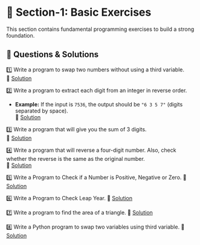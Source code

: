 # 📝 Section-1: Basic Exercises  

This section contains fundamental programming exercises to build a strong foundation.  

## 📌 Questions & Solutions  

1️⃣ Write a program to swap two numbers without using a third variable.  
🔗 [Solution](swap_numbers.py)  

2️⃣ Write a program to extract each digit from an integer in reverse order.  
   - **Example:** If the input is `7536`, the output should be `"6 3 5 7"` (digits separated by space).  
🔗 [Solution](reverse_digits.py)  

3️⃣ Write a program that will give you the sum of 3 digits.  
🔗 [Solution](sum_three_digits.py)

4️⃣ Write a program that will reverse a four-digit number. Also, check whether the reverse is the same as the original number.  
🔗 [Solution](reverse_check.py)  

5️⃣ Write a Program to Check if a Number is Positive, Negative or Zero.
🔗 [Solution](check_number.py)  

6️⃣ Write a Program to Check Leap Year.
🔗 [Solution](check_leap_year.py)  

7️⃣ Write a program to find the area of a triangle.
🔗 [Solution](traingle_area.py)  

8️⃣ Write a Python program to swap two variables using third variable.
🔗 [Solution](swap_using_third.py)  

